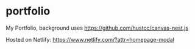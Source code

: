 # portfolio
My Portfolio, background uses https://github.com/hustcc/canvas-nest.js 

Hosted on Netlify: https://www.netlify.com/?attr=homepage-modal
